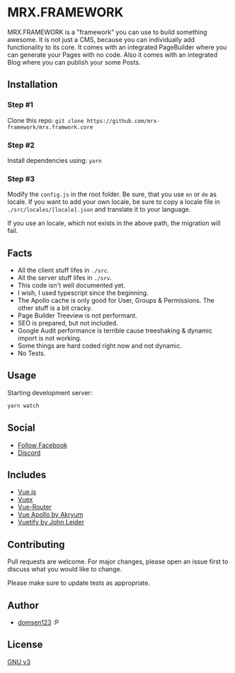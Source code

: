 # MRX.FRAMEWORK

MRX.FRAMEWORK is a "framework" you can use to build something awesome. It is not just a CMS, because you can individually add functionality to its core. It comes with an integrated PageBuilder where you can generate your Pages with no code. Also it comes with an integrated Blog where you can publish your some Posts.

## Installation

### Step #1
Clone this repo: ``git clone https://github.com/mrx-framework/mrx.framwork.core``

### Step #2
Install dependencies using: ``yarn``

### Step #3
Modify the ``config.js`` in the root folder. Be sure, that you use ``en`` or ``de`` as locale. If you want to add your own locale, be sure to copy a locale file in ``./src/locales/[locale].json`` and translate it to your language.

If you use an locale, which not exists in the above path, the migration will fail.

## Facts
* All the client stuff lifes in ``./src``.
* All the server stuff lifes in ``./srv``.
* This code isn't well documented yet.
* I wish, I used typescript since the beginning.
* The Apollo cache is only good for User, Groups & Permissions. The other stuff is a bit cracky.
* Page Builder Treeview is not performant.
* SEO is prepared, but not included.
* Google Audit performance is terrible cause treeshaking & dynamic import is not working.
* Some things are hard coded right now and not dynamic.
* No Tests.


## Usage
Starting development server:

```bash
yarn watch
```

## Social
* [Follow Facebook](https://www.facebook.com/mrx.framework "Follow Facebook")
* [Discord](https://discord.gg/CBUpfqj "Discord")

## Includes
* [Vue.js](https://github.com/vuejs/vue "Vue.js")
* [Vuex](https://github.com/vuejs/vuex "Vuex")
* [Vue-Router](https://github.com/vuejs/vue-router "Vue Router")
* [Vue Apollo by Akryum](https://github.com/Akryum/vue-apollo "Vue Apollo by Akryum")
* [Vuetify by John Leider](https://github.com/vuetifyjs/vuetify "Vuetify")

## Contributing
Pull requests are welcome. For major changes, please open an issue first to discuss what you would like to change.

Please make sure to update tests as appropriate.

## Author
* [domsen123](https://github.com/domsen123 "domsen123") :P

## License
[GNU v3](https://github.com/mrx-framework/mrx.framwork.core/blob/master/README.md)
